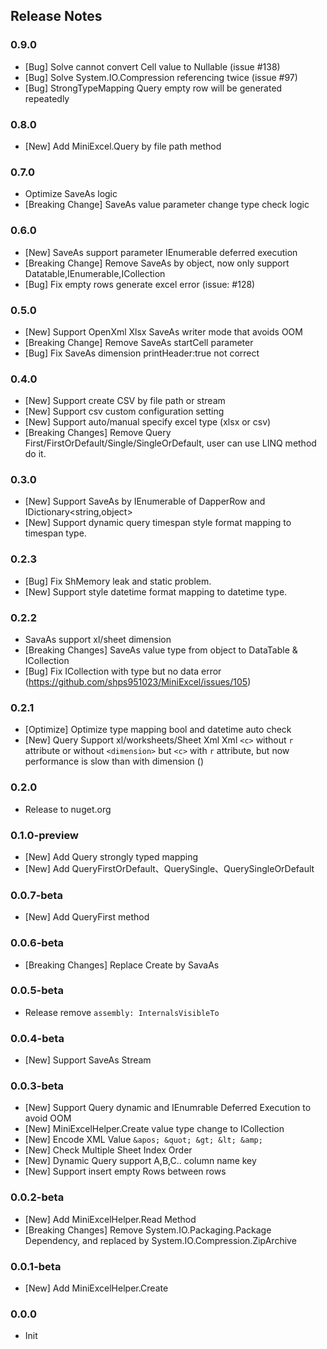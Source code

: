 

## Release  Notes

### 0.9.0
- [Bug] Solve cannot convert Cell value to Nullable<T> (issue #138)
- [Bug] Solve System.IO.Compression referencing twice  (issue #97)
- [Bug] StrongTypeMapping Query empty row will be generated repeatedly

### 0.8.0
- [New] Add MiniExcel.Query by file path method

### 0.7.0
- Optimize SaveAs logic
- [Breaking Change] SaveAs value parameter change type check logic

### 0.6.0
- [New] SaveAs support parameter IEnumerable deferred execution
- [Breaking Change] Remove SaveAs by object, now only support Datatable,IEnumerable<T>,ICollection<T>
- [Bug] Fix empty rows generate excel error (issue: #128)

### 0.5.0
- [New] Support OpenXml Xlsx SaveAs writer mode that avoids OOM
- [Breaking Change] Remove SaveAs startCell parameter
- [Bug] Fix SaveAs dimension printHeader:true not correct 

### 0.4.0
- [New] Support create CSV by file path or stream 
- [New] Support csv custom configuration setting
- [New] Support auto/manual specify excel type (xlsx or csv)
- [Breaking Changes] Remove Query First/FirstOrDefault/Single/SingleOrDefault, user can use LINQ method do it.

### 0.3.0
- [New] Support SaveAs by IEnumerable of DapperRow and IDictionary<string,object>
- [New] Support dynamic query timespan style format mapping to timespan type.

### 0.2.3
- [Bug] Fix ShMemory leak and static problem.
- [New] Support style datetime format mapping to datetime type.

### 0.2.2 
- SavaAs support xl/sheet dimension
- [Breaking Changes] SaveAs value type from object to DataTable & ICollection
- [Bug] Fix ICollection with type but no data error (https://github.com/shps951023/MiniExcel/issues/105)

### 0.2.1  
- [Optimize] Optimize type mapping bool and datetime auto check
- [New] Query Support xl/worksheets/Sheet Xml Xml `<c>` without `r` attribute or without `<dimension>` but `<c>` with `r` attribute, but now performance is slow than with dimension ([](https://github.com/shps951023/MiniExcel/issues/2))

### 0.2.0  
- Release to nuget.org

### 0.1.0-preview
- [New] Add Query strongly typed mapping
- [New] Add QueryFirstOrDefault、QuerySingle、QuerySingleOrDefault

### 0.0.7-beta
- [New] Add QueryFirst method

### 0.0.6-beta
- [Breaking Changes] Replace Create by SavaAs

### 0.0.5-beta
- Release remove `assembly: InternalsVisibleTo`

### 0.0.4-beta
- [New] Support SaveAs Stream

### 0.0.3-beta
- [New] Support Query dynamic and IEnumrable Deferred Execution to avoid OOM
- [New] MiniExcelHelper.Create value type change to ICollection
- [New] Encode XML Value `&apos; &quot; &gt; &lt; &amp;`
- [New] Check Multiple Sheet Index Order
- [New] Dynamic Query support A,B,C.. column name key
- [New] Support insert empty Rows between rows

### 0.0.2-beta
- [New] Add MiniExcelHelper.Read Method
- [Breaking Changes] Remove System.IO.Packaging.Package Dependency, and replaced by System.IO.Compression.ZipArchive

### 0.0.1-beta
- [New] Add MiniExcelHelper.Create

### 0.0.0
- Init